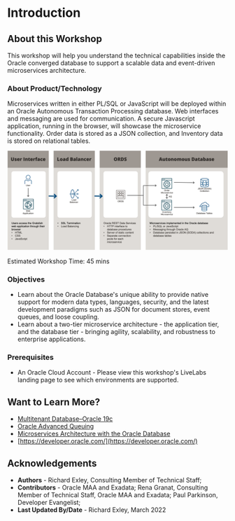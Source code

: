 # Introduction

## About this Workshop

This workshop will help you understand the technical capabilities inside the Oracle converged database to support a scalable data and event-driven microservices architecture.

### About Product/Technology

Microservices written in either PL/SQL or JavaScript will be deployed within an Oracle Autonomous Transaction Processing database. Web interfaces and messaging are used for communication. A secure Javascript application, running in the browser, will showcase the microservice functionality. Order data is stored as a JSON collection, and Inventory data is stored on relational tables.

![Two-tier Microservices Architecture](./images/two-tier.png "Two Tier Application Architecture")

Estimated Workshop Time: 45 mins

### Objectives

- Learn about the Oracle Database's unique ability to provide native support for modern data types, languages, security, and the latest development paradigms such as JSON for document stores, event queues, and loose coupling.
- Learn about a two-tier microservice architecture - the application tier, and the database tier - bringing agility, scalability, and robustness to enterprise applications.

### Prerequisites

 - An Oracle Cloud Account - Please view this workshop's LiveLabs landing page to see which environments are supported.

## Want to Learn More?

* [Multitenant Database–Oracle 19c](https://www.oracle.com/database/technologies/multitenant.html)
* [Oracle Advanced Queuing](https://docs.oracle.com/en/database/oracle/oracle-database/19/adque/aq-introduction.html)
* [Microservices Architecture with the Oracle Database](https://www.oracle.com/technetwork/database/availability/trn5515-microserviceswithoracle-5187372.pdf)
* [https://developer.oracle.com/](https://developer.oracle.com/)

## Acknowledgements
* **Authors** - Richard Exley, Consulting Member of Technical Staff;
* **Contributors** - Oracle MAA and Exadata; Rena Granat, Consulting Member of Technical Staff, Oracle MAA and Exadata; Paul Parkinson, Developer Evangelist;
* **Last Updated By/Date** - Richard Exley, March 2022
